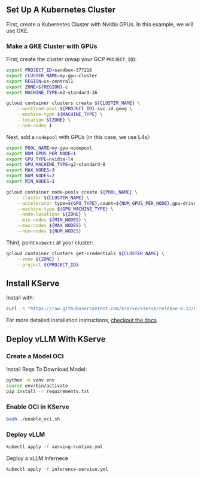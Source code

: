 ## Set Up A Kubernetes Cluster

First, create a Kubernetes Cluster with Nvidia GPUs. In this example, we will use GKE.

### Make a GKE Cluster with GPUs

First, create the cluster (swap your GCP `PROJECT_ID`):

```bash
export PROJECT_ID=sandbox-377216
export CLUSTER_NAME=my-gpu-cluster
export REGION=us-central1
export ZONE=${REGION}-c
export MACHINE_TYPE=e2-standard-16

gcloud container clusters create ${CLUSTER_NAME} \
    --workload-pool ${PROJECT_ID}.svc.id.goog \
    --machine-type ${MACHINE_TYPE} \
    --location ${ZONE} \
    --num-nodes 1
```

Next, add a `nodepool` with GPUs (in this case, we use L4s):

```bash
export POOL_NAME=my-gpu-nodepool
export NUM_GPUS_PER_NODE=1
export GPU_TYPE=nvidia-l4
export GPU_MACHINE_TYPE=g2-standard-8
export MAX_NODES=3
export NUM_NODES=2
export MIN_NODES=1

gcloud container node-pools create ${POOL_NAME} \
    --cluster ${CLUSTER_NAME} \
    --accelerator type=${GPU_TYPE},count=${NUM_GPUS_PER_NODE},gpu-driver-version=latest \
    --machine-type ${GPU_MACHINE_TYPE} \
    --node-locations ${ZONE} \
    --min-nodes ${MIN_NODES} \
    --max-nodes ${MAX_NODES} \
    --num-nodes ${NUM_NODES}
```

Third, point `kubectl` at your cluster:

```bash
gcloud container clusters get-credentials ${CLUSTER_NAME} \
    --zone ${ZONE} \
    --project ${PROJECT_ID}
```

## Install KServe

Install with:

```bash
curl -s "https://raw.githubusercontent.com/kserve/kserve/release-0.12/hack/quick_install.sh" | bash
```

For more detailed installation instructions, [checkout the docs](https://kserve.github.io/website/0.12/admin/serverless/serverless/).

## Deploy vLLM With KServe

### Create a Model OCI

Install Reqs To Download Model:
```bash
python -m venv env
source env/bin/activate
pip install -r requirements.txt
```

### Enable OCI in KServe

```bash
bash ./enable_oci.sh
```

### Deploy vLLM

```bash
kubectl apply -f serving-runtime.yml
```

Deploy a vLLM Infernece 
```bash
kubectl apply -f inference-service.yml
```


